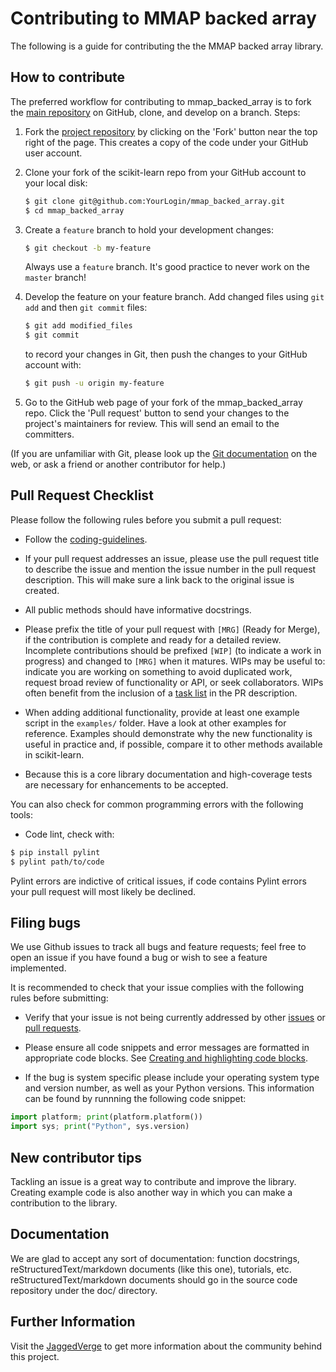 
Contributing to MMAP backed array
==================================
The following is a guide for contributing the the MMAP backed array library.

How to contribute
-----------------

The preferred workflow for contributing to mmap_backed_array is to fork the 
[main repository](https://github.com/JaggedVerge/mmap_backed_array) on
GitHub, clone, and develop on a branch. Steps:

1. Fork the [project repository](https://github.com/JaggedVerge/mmap_backed_array)
   by clicking on the 'Fork' button near the top right of the page. This creates
   a copy of the code under your GitHub user account.

2. Clone your fork of the scikit-learn repo from your GitHub account to your local disk:

   ```bash
   $ git clone git@github.com:YourLogin/mmap_backed_array.git
   $ cd mmap_backed_array
   ```
   
3. Create a ``feature`` branch to hold your development changes:

   ```bash
   $ git checkout -b my-feature
   ```
   
   Always use a ``feature`` branch. It's good practice to never work on the ``master`` branch!

4. Develop the feature on your feature branch. Add changed files using ``git add`` and then ``git commit`` files:

   ```bash
   $ git add modified_files
   $ git commit
   ```

   to record your changes in Git, then push the changes to your GitHub account with:

   ```bash
   $ git push -u origin my-feature
   ```

5. Go to the GitHub web page of your fork of the mmap_backed_array repo.
Click the 'Pull request' button to send your changes to the project's maintainers for
review. This will send an email to the committers.

(If you are unfamiliar with Git, please look up the 
[Git documentation](https://git-scm.com/documentation) on the web, or ask a friend or another contributor for help.)

Pull Request Checklist
----------------------

Please follow the following rules before you submit a pull request:

-  Follow the
   [coding-guidelines](http://www.jaggedverge.com/python-coding-guidelines/).

-  If your pull request addresses an issue, please use the pull request title
   to describe the issue and mention the issue number in the pull request description.
   This will make sure a link back to the original issue is created.

-  All public methods should have informative docstrings.

-  Please prefix the title of your pull request with `[MRG]` (Ready for
   Merge), if the contribution is complete and ready for a detailed review.
   Incomplete contributions should be prefixed `[WIP]` (to indicate a work
   in progress) and changed to `[MRG]` when it matures. WIPs may be useful
   to: indicate you are working on something to avoid duplicated work,
   request broad review of functionality or API, or seek collaborators.
   WIPs often benefit from the inclusion of a
   [task list](https://github.com/blog/1375-task-lists-in-gfm-issues-pulls-comments)
   in the PR description.

-  When adding additional functionality, provide at least one
   example script in the ``examples/`` folder. Have a look at other
   examples for reference. Examples should demonstrate why the new
   functionality is useful in practice and, if possible, compare it
   to other methods available in scikit-learn.

-  Because this is a core library documentation and high-coverage tests are necessary for enhancements
   to be accepted.


You can also check for common programming errors with the following
tools:

-  Code lint, check with:

  ```bash
  $ pip install pylint
  $ pylint path/to/code
  ```

Pylint errors are indictive of critical issues, if code contains Pylint errors your pull request will most likely be declined.

Filing bugs
-----------
We use Github issues to track all bugs and feature requests; feel free to
open an issue if you have found a bug or wish to see a feature implemented.

It is recommended to check that your issue complies with the
following rules before submitting:

-  Verify that your issue is not being currently addressed by other
   [issues](https://github.com/JaggedVerge/mmap_backed_array/issues?q=)
   or [pull requests](https://github.com/JaggedVerge/mmap_backed_array/pulls?q=).

-  Please ensure all code snippets and error messages are formatted in
   appropriate code blocks.
   See [Creating and highlighting code blocks](https://help.github.com/articles/creating-and-highlighting-code-blocks).

-  If the bug is system specific please include your operating system type and version number,
   as well as your Python versions. This information
   can be found by runnning the following code snippet:

  ```python
  import platform; print(platform.platform())
  import sys; print("Python", sys.version)
  ```

New contributor tips
--------------------

Tackling an issue is a great way to contribute and improve the library.
Creating example code is also another way in which you can make a contribution to the library.

Documentation
-------------

We are glad to accept any sort of documentation: function docstrings,
reStructuredText/markdown documents (like this one), tutorials, etc.
reStructuredText/markdown documents should go in the source code repository under the
doc/ directory.

Further Information
-------------------

Visit the [JaggedVerge](http://www.jaggedverge.com/) to get more information about the community behind this project.
